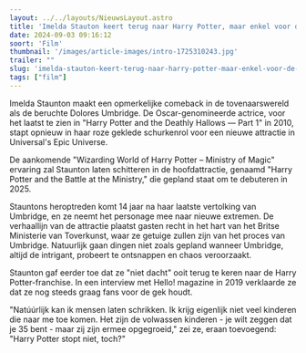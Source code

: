 ```yaml
---
layout: ../../layouts/NieuwsLayout.astro
title: 'Imelda Stauton keert terug naar Harry Potter, maar enkel voor de rijke mensen'
date: 2024-09-03 09:16:12
soort: 'Film'
thumbnail: '/images/article-images/intro-1725310243.jpg'
trailer: ""
slug: 'imelda-stauton-keert-terug-naar-harry-potter-maar-enkel-voor-de-rijke-mensen'
tags: ["film"]
---
```


Imelda Staunton maakt een opmerkelijke comeback in de tovenaarswereld als de beruchte Dolores Umbridge. De Oscar-genomineerde actrice, voor het laatst te zien in "Harry Potter and the Deathly Hallows — Part 1" in 2010, stapt opnieuw in haar roze geklede schurkenrol voor een nieuwe attractie in Universal's Epic Universe.

De aankomende "Wizarding World of Harry Potter – Ministry of Magic" ervaring zal Staunton laten schitteren in de hoofdattractie, genaamd "Harry Potter and the Battle at the Ministry," die gepland staat om te debuteren in 2025.

Stauntons heroptreden komt 14 jaar na haar laatste vertolking van Umbridge, en ze neemt het personage mee naar nieuwe extremen. De verhaallijn van de attractie plaatst gasten recht in het hart van het Britse Ministerie van Toverkunst, waar ze getuige zullen zijn van het proces van Umbridge. Natuurlijk gaan dingen niet zoals gepland wanneer Umbridge, altijd de intrigant, probeert te ontsnappen en chaos veroorzaakt.

Staunton gaf eerder toe dat ze "niet dacht" ooit terug te keren naar de Harry Potter-franchise. In een interview met Hello! magazine in 2019 verklaarde ze dat ze nog steeds graag fans voor de gek houdt.

"Natúúrlijk kan ik mensen laten schrikken. Ik krijg eigenlijk niet veel kinderen die naar me toe komen. Het zijn de volwassen kinderen - je wilt zeggen dat je 35 bent - maar zij zijn ermee opgegroeid," zei ze, eraan toevoegend: "Harry Potter stopt niet, toch?"
